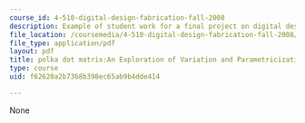 ```yaml
---
course_id: 4-510-digital-design-fabrication-fall-2008
description: Example of student work for a final project on digital design fabrication.
file_location: /coursemedia/4-510-digital-design-fabrication-fall-2008/f62620a2b7368b398ec65ab9b4dde414_final_example1.pdf
file_type: application/pdf
layout: pdf
title: polka dot matrix:An Exploration of Variation and Parametricization
type: course
uid: f62620a2b7368b398ec65ab9b4dde414

---
```

None